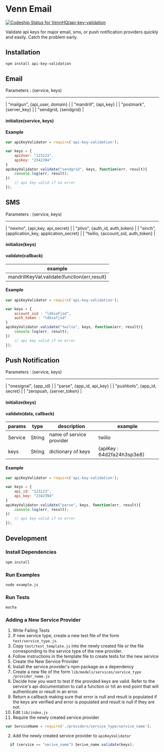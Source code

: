 # Venn Email

[ ![Codeship Status for VennHQ/api-key-validation](CHANGEhttps://codeship.com/projects/40a5efb0-c00d-0132-200e-021ec7688aff/status?branch=master)](CHANGEhttps://codeship.com/projects/73117)

Validate api keys for major email, sms, or push notification providers quickly and easily. Catch the problem early.


## Installation
``` bash
npm install api-key-validation
```

## Email

Parameters : (service, keys)
_________________________________
| "mailgun", {api_user, domain}  |
| "mandrill", {api_key}          |
| "postmark", {server_key}       |
| "sendgrid, {sendgrid}          |

#### initialize(service, keys)
#### Example
``` javascript
var apiKeyValidator = require('api-key-validation');

var keys = {
    apiUser: "123123",
    apiKey: "2342394"
}
apiKeyValidator.validate("sendgrid", keys, function(err, result){
    console.log(err, result);
})
	// api key valid if no error
});
```

## SMS

Parameters : (service, keys)
_________________________________
| "nexmo", {api_key, api_secret}                 |
| "plivo", {auth_id, auth_token}                 |
| "sinch", {application_key, application_secret} |
| "twilio, {account_sid, auth_token}             |

#### initialize(keys)

#### validate(callback)
|example                                      |
|---------------------------------------------|
|mandrillKeyVal.validate(function(err,result) |

#### Example
``` javascript
var apiKeyValidator = require('api-key-validation');

var keys = {
	account_sid : "ldksafjsd",
	auth_token : "ldksafjsd"
}
apiKeyValidator.validate("twilio", keys, function(err, result){
    console.log(err, result);
})
	// api key valid if no error
});
```

## Push Notification

Parameters : (service, keys)
_________________________________
| "onesignal", {app_id}         |
| "parse", {app_id, api_key}    |
| "pushbots", {app_id, secret}  |
| "zeropush, {server_token}     |

#### initialize(keys)

#### validate(data, callback)
|params       |type   |description             |example                    |
|-------------|-------|------------------------|---------------------------|
|Service      |String |name of service provider|twilio                     |
|keys         |String |dictionary of keys      |{apiKey : 64d2fa24h3sp3e8} |

#### Example
``` javascript
var apiKeyValidator = require('api-key-validation');

var keys = {
    api_id: "123123",
    api_key: "2342394"
}
apiKeyValidator.validate("parse", keys, function(err, result){
    console.log(err, result);
})
	// api key valid if no error
});
```

## Development

### Install Dependencies
``` bash
npm install
```

### Run Examples
``` bash
node example.js
```

### Run Tests
``` bash
mocha
```

### Adding a New Service Provider
1. Write Failing Tests
  1. If new service type, create a new test file of the form
		 `test/service_type.js`.
  2. Copy `test/test_template.js` into the newly created file or
	   the file corresponding to the service type of the new provider.
  3. Follow instructions in the template file to create tests for the new
	   service
2. Create the New Service Provider
  1. Install the service provider's npm package as a dependency
  2. Create a new file of the form `lib/models/services/service_type
	   /provider_name.js`
  3. Decide how you want to test if the provided keys are valid.
		 Refer to the service's api documentation to call a function
		 or hit an end point that will authenticate or result in an error.
  4. Return a callback making sure that error is null and result is
		 populated if the keys are verified and error is populated and result is
		 null if they are not.
3. Edit `lib/index.js`
  1. Require the newly created service provider
  ``` javascript
  var ServiceName = require('./providers/service_type/service_name');
  ```
  2. Add the newly created service provider to `apiKeyValidator`
  ``` javascript
	if (service == "serive_name") Serive_name.validate(keys);
  ```
